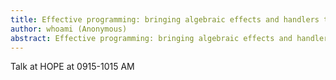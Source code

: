 ```yaml
---
title: Effective programming: bringing algebraic effects and handlers to OCaml
author: whoami (Anonymous)
abstract: Effective programming: bringing algebraic effects and handlers to OCaml
---
```


Talk at HOPE at 0915-1015 AM
